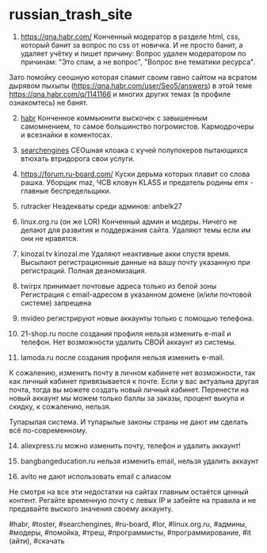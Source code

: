 # russian_trash_site

1. https://qna.habr.com/
Конченный модератор в разделе html, css, который банит за вопрос по css от новичка. И не просто банит, а удаляет учётку и пишет причину:
Вопрос удален модератором по причинам: "Это спам, а не вопрос", "Вопрос вне тематики ресурса".

Зато помойку сеошную которая спамит своим гавно сайтом на всратом дырявом пыхыпы (https://qna.habr.com/user/Seo5/answers) в этой теме https://qna.habr.com/q/1141166 и многих других темах (в профиле ознакомтесь) не банят.

2. [habr](https://habr.com/)
Конченное коммьюнити выскочек с завышенным самомнением, то самое большинство погромистов.
Кармодрочеры и всезнайки в коментосах.

3. [searchengines](https://searchengines.guru/)
СЕОшная клоака с кучей полупокеров пытающихся втюхать втридорога свои услуги.

4. https://forum.ru-board.com/
Куски дерьма которых плавит со слова рашка.
Уборщик maz, ЧСВ кловун KLASS и предатель родины emx - главные беспредельщики.

6. rutracker
Неадекваты среди админов: anbelk27

7. linux.org.ru (он же LOR)
Конченный админ и модеры. Ничего не делают для развития и поддержания сайта. Удаляют темы если им они не нравятся.

7. kinozal.tv kinozal.me
Удаляют неактивные акки спустя время.
Высылают регистрационные данные на вашу почту указанную при регистраций. Полная деаномизация.

8. twirpx принимает почтовые адреса только из белой зоны
Регистрация с email-адресом в указанном домене (и/или почтовой системе) запрещена

9. mvideo регистрируют новые аккаунты только с помощью телефона.

10. 21-shop.ru после создания профиля нельзя изменить e-mail и телефон. Нет возможности удалить СВОЙ аккаунт из системы.

11. lamoda.ru после создания профиля нельзя изменить e-mail.

К сожалению, изменить почту в личном кабинете нет возможности, так как личный кабинет привязывается к почте. Если у вас актуальна другая почта, тогда вы можете создать новый личный кабинет. Перенести на новый аккаунт мы можем только баллы за заказы, процент выкупа и скидку, к сожалению, нельзя.

Тупарылая система. И тупарылые законы страны не дают им сделать всё по-современному.

14. aliexpress.ru можно изменить почту, телефон и удалить аккаунт!

15. bangbangeducation.ru нельзя изменить email, нельзя удалить аккаунт

16. avito не дают использовать email с алиасом

Не смотря на все эти недостатки на сайтах главным остаётся ценный контент. Регайте временную почту с левых IP и забейте на правила и не предавайте выского значения своему аккаунту.

#habr, #toster, #searchengines, #ru-board, #lor, #linux.org.ru, #админы, #модеры, #помойка, #треш, #программисты, #программирование, #it (айти), #скачать
